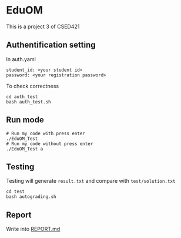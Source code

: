 # EduOM

This is a project 3 of CSED421

## Authentification setting

In auth.yaml

```
student_id: <your student id>
password: <your registration password>
```

To check correctness

```
cd auth_test
bash auth_test.sh
```

## Run mode

```
# Run my code with press enter
./EduOM_Test 
# Run my code without press enter
./EduOM_Test a 
```

## Testing

Testing will generate `result.txt` and compare with `test/solution.txt`

```
cd test
bash autograding.sh
```

## Report

Write into [REPORT.md](REPORT.md)
